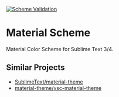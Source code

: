 [![Scheme Validation](https://github.com/toshimaru/sublime-material-scheme/actions/workflows/validate.yml/badge.svg)](https://github.com/toshimaru/sublime-material-scheme/actions/workflows/validate.yml)

# Material Scheme

Material Color Scheme for Sublime Text 3/4.

## Similar Projects

- [SublimeText/material-theme](https://github.com/SublimeText/material-theme)
- [material-theme/vsc-material-theme](https://github.com/material-theme/vsc-material-theme)

